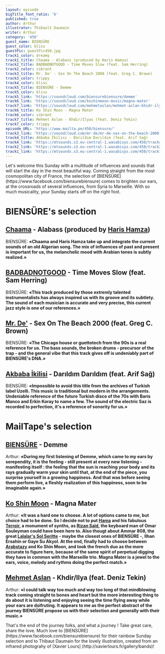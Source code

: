 ```yaml
---
layout: episode
bigTitle_font_ratio: '6'
published: true
author: Arthur
illustrator: Thibault Daumain
writer: Arthur
category: '450'
guest_name: BIENSÜRE
guest_color: bliss
guestPic: guestPic450.jpg
track1_color: dreamy
track1_title: Chaama - Alabass (produced by Haris Hamza)
track2_title: BADBADNOTGOOD - Time Moves Slow (feat. Sam Herring)
track2_color: vibrant
track3_title: Mr. De' - Sex On The Beach 2000 (feat. Greg C. Brown)
track3_color: trippy
track4_color: bliss
track5_title: BIENSÜRE - Demme
track5_color: bliss
track5_link: 'https://soundcloud.com/biensurebiensure/demme'
track6_link: 'https://soundcloud.com/koshinmoon-music/magna-mater'
track7_link: 'https://soundcloud.com/mehmetaslan/mehmet-aslan-khidr-ilyas-ft-deniz-tekin'
track6_title: Ko Shin Moon - Magna Mater
track6_color: vibrant
track7_title: Mehmet Aslan - Khdir/Ilyas (feat. Deniz Tekin)
track7_color: trippy
episode_URL: 'https://www.mailta.pe/450/biensure/'
track3_link: 'https://soundcloud.com/mr-de/mr-de-sex-on-the-beach-2000'
track4_title: Akbaba İkilisi - Darıldım Darıldım (feat. Arif Sağ)
track4_link: 'https://mtsounds.s3.eu-central-1.wasabisys.com/450/track4.mp3'
track2_link: 'https://mtsounds.s3.eu-central-1.wasabisys.com/450/track2.mp3'
track1_link: 'https://mtsounds.s3.eu-central-1.wasabisys.com/450/track1.mp3'
---
```


<p id="introduction">Let's welcome this Sunday with a multitude of influences and sounds that will start the day in the most beautiful way. Coming straight from the most cosmopolitan city of France, the selection of [BIENSÜRE] (https://www.facebook.com/biensurebiensure) comes to brighten our ears, at the crossroads of several influences, from Syria to Marseille. 
  With so much musicality, your Sunday starts off on the right foot.</p>


# BIENSÜRE's selection

## [Chaama](https://www.instagram.com/chaama_z/) - Alabass (produced by [Haris Hamza](https://soundcloud.com/hamza-haris)) 
BIENSÜRE: **«**Chaama and Haris Hamza take up and integrate the current sounds of an old Algerian song. The mix of influences of past and present is important for us, the melancholic mood with Arabian tones is subtly realized.**»**

## [BADBADNOTGOOD](https://badbadnotgood.bandcamp.com) - Time Moves Slow (feat. Sam Herring)
BIENSÜRE: **«**This track produced by those extremly talented instrumentalists has always inspired us with its groove and its subtlety. The sound of each musician is accurate and very precise, this current jazz style is one of our references.**»**

## [Mr. De'](https://soundcloud.com/mr-de) - Sex On The Beach 2000 (feat. Greg C. Brown)
BIENSÜRE: **«**The Chicago house or guettotech from the 90s is a real reference for us. The bass sounds, the broken drums - precursor of the trap - and the general vibe that this track gives off is undeniably part of BIENSÜRE's DNA.**»**

## [Akbaba İkilisi](https://soundcloud.com/akbabaikilisi) - Darıldım Darıldım (feat. Arif Sağ)
BIENSÜRE: **«**Impossible to avoid this title from the archives of Turkish label Uzelli. This music is traditional but modern in the arrangements. Undeniable reference of the future Turkish disco of the 70s with Baris Manco and Erkin Koray to name a few. The sound of the electric Saz is recorded to perfection, it's a reference of sonority for us.**»**

# MailTape's selection

## [BIENSÜRE](https://www.facebook.com/biensurebiensure) - Demme
Arthur: **«**During my first listening of Demme, which came to my ears by serependity, it is the feeling - still present at every new listening - manifesting itself : the feeling that the sun is reaching your body and its rays gradually warm your skin until that, at the end of the piece, you surprise yourself in a growing happiness. And that was before seeing them perform live, a fleshly realization of this happiness, soon to be imaginable again.**»**

## [Ko Shin Moon](https://soundcloud.com/koshinmoon-music/) - Magna Mater
Arthur: **«**It was a hard one to choose. A lot of options came to me, but choice had to be done. So I decide not to put [Hama](https://soundcloud.com/hama-music) and his fabulous [Terroir](https://soundcloud.com/hama-music/terroir), a monument of synths, as [Rizan Saïd](https://soundcloud.com/rizansaid), the keyboard man of Omar Souleyman could have been here to. Also thougt about Ammar 808, the great [Lalalar's Sol Şeritte](https://soundcloud.com/lalalarspor/sol-eritte) - maybe the closest ones of BIENSÜRE -, Ilhan Ersahin or Gaye Su Akyol. At the end, finally had to choose between [Arabstazy](https://soundcloud.com/arabstazy) and Ko Shin Moon, and took the french duo as the more accurate to figure here, because of the same spirit of perpetual digging they have in common with the Marseille trio. Magna Mater is a jewel to the ears, voice, melody and rythms doing the perfect match.**»**

## [Mehmet Aslan](https://soundcloud.com/mehmetaslan) - Khdir/Ilya (feat. Deniz Tekin)
Arthur: **«**I could talk way too much and way too long of that mindblowing track coming straight to bones and heart but the more interesting thing to do about it is listening and enjoying seeing the time flying away while your ears are dsifruting. It appears to me as the perfect abstract of the journey BIENSÜRE propose us with their selection and generally with their music.**»**

<p id="outroduction">That's the end of the journey folks, and what a journey ! Take great care, share the love. Much love to [BIENSÜRE] (https://www.facebook.com/biensurebiensure) for their rainbow Sunday selection and to Thibaut Daumain for the lovely illustration, created from an infrared photograhy of [Xavier Lours] (http://xavierlours.fr/gallery/bands)!</p>
